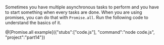 Sometimes you have multiple asynchronous tasks to perform and you have to start something when every tasks are done. When you are using promises, you can do that with `Promise.all`. Run the following code to understand the basics of it.

@[Promise.all example]({"stubs":["code.js"], "command":"node code.js", "project":"part14"})